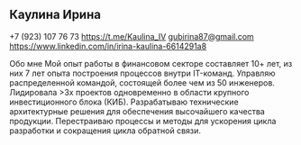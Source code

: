 ## Каулина Ирина

+7 (923) 107 76 73
https://t.me/Kaulina_IV 
gubirina87@gmail.com 
https://www.linkedin.com/in/irina-kaulina-6614291a8 



Обо мне
Мой опыт работы в финансовом секторе составляет 10+ лет, из них 7 лет опыта построения процессов внутри IT-команд. Управляю распределенной командой, состоящей более чем из 50 инженеров. 
Лидировала >3х проектов одновременно в области крупного инвестиционного блока (КИБ).
Разрабатываю технические архитектурные решения для обеспечения высочайшего качества продукции. Перестраиваю процессы и методы для ускорения цикла разработки и сокращения цикла обратной связи. 
